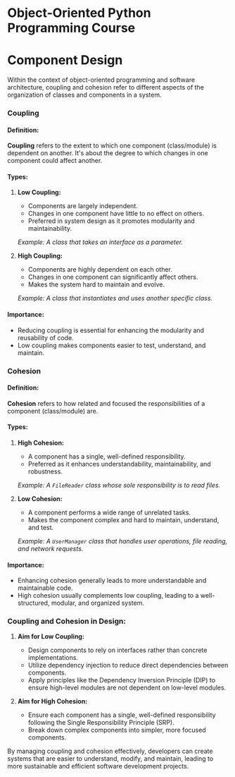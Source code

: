 # Object-Oriented Python Programming Course

# Component Design

Within the context of object-oriented programming and software architecture, coupling and cohesion refer to different aspects of the organization of classes and components in a system.

### Coupling

#### Definition:

**Coupling** refers to the extent to which one component (class/module) is dependent on another. It's about the degree to which changes in one component could affect another.

#### Types:

1. **Low Coupling:**
   - Components are largely independent.
   - Changes in one component have little to no effect on others.
   - Preferred in system design as it promotes modularity and maintainability.

   *Example: A class that takes an interface as a parameter.*

2. **High Coupling:**
   - Components are highly dependent on each other.
   - Changes in one component can significantly affect others.
   - Makes the system hard to maintain and evolve.

   *Example: A class that instantiates and uses another specific class.*

#### Importance:

- Reducing coupling is essential for enhancing the modularity and reusability of code.
- Low coupling makes components easier to test, understand, and maintain.

### Cohesion

#### Definition:

**Cohesion** refers to how related and focused the responsibilities of a component (class/module) are.

#### Types:

1. **High Cohesion:**
   - A component has a single, well-defined responsibility.
   - Preferred as it enhances understandability, maintainability, and robustness.
   
   *Example: A `FileReader` class whose sole responsibility is to read files.*

2. **Low Cohesion:**
   - A component performs a wide range of unrelated tasks.
   - Makes the component complex and hard to maintain, understand, and test.
   
   *Example: A `UserManager` class that handles user operations, file reading, and network requests.*

#### Importance:

- Enhancing cohesion generally leads to more understandable and maintainable code.
- High cohesion usually complements low coupling, leading to a well-structured, modular, and organized system.

### Coupling and Cohesion in Design:

1. **Aim for Low Coupling:**
   - Design components to rely on interfaces rather than concrete implementations.
   - Utilize dependency injection to reduce direct dependencies between components.
   - Apply principles like the Dependency Inversion Principle (DIP) to ensure high-level modules are not dependent on low-level modules.

2. **Aim for High Cohesion:**
   - Ensure each component has a single, well-defined responsibility following the Single Responsibility Principle (SRP).
   - Break down complex components into simpler, more focused components.
  
By managing coupling and cohesion effectively, developers can create systems that are easier to understand, modify, and maintain, leading to more sustainable and efficient software development projects.
